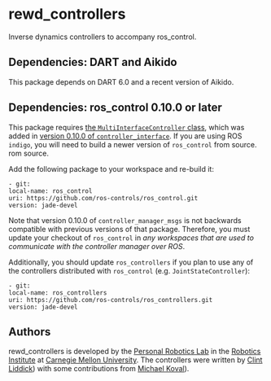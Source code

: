 # rewd_controllers

Inverse dynamics controllers to accompany ros_control.


## Dependencies: DART and Aikido

This package depends on DART 6.0 and a recent version of Aikido.


## Dependencies: ros_control 0.10.0 or later

This package requires
[the `MultiInterfaceController` class][MultiInterfaceController],
which was added in
[version 0.10.0 of `controller_interface`][controller_interface_version]. If
you are using ROS `indigo`, you will need to build a newer version of
`ros_control` from source.
rom source.

Add the following package to your workspace and re-build it:

    - git:
    local-name: ros_control
    uri: https://github.com/ros-controls/ros_control.git
    version: jade-devel


Note that version 0.10.0 of `controller_manager_msgs` is not backwards
compatible with previous versions of that package. Therefore, you must update
your checkout of `ros_control` in *any workspaces that are used to communicate
with the controller manager over ROS*.

Additionally, you should update `ros_controllers` if you plan to use any of the
controllers distributed with `ros_control` (e.g. `JointStateController`):

    - git:
    local-name: ros_controllers
    uri: https://github.com/ros-controls/ros_controllers.git
    version: jade-devel


## Authors

rewd_controllers is developed by the
[Personal Robotics Lab](https://personalrobotics.ri.cmu.edu/) in the
[Robotics Institute](http://ri.cmu.edu/) at
[Carnegie Mellon University](http://www.cmu.edu/). The controllers were
written by [Clint Liddick](https://github.com/ClintLiddick))
with some contributions from [Michael Koval](https://github.com/mkoval)).

[MultiInterfaceController]: https://github.com/ros-controls/ros_control/pull/204
[controller_interface_version]: https://github.com/ros-controls/ros_control/blob/0.10.0/controller_interface/CHANGELOG.rst#0100-2015-11-20

